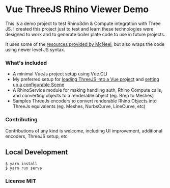 # Vue ThreeJS Rhino Viewer Demo

This is a demo project to test Rhino3dm & Compute integration with Three JS.
I created this project just to test and learn these technologies were designed to work
and to generate boiler plate code to use in future projects.

It uses some of the [resources provided by McNeel](https://github.com/mcneel/rhino3dm/blob/master/samples/javascript/rhinologo.html),
but also wraps the code using newer level JS syntax.

### What's included
* A minimal VueJs project setup using Vue CLI
* My preferred setup for [loading ThreeJS into a Vue project](/master/blob/src/three) and [setting up a configurable Scene ](/master/blob/src/three/environment.js)
* A RhinoService module for making handling auth, Rhino Compute calls, and converting objects to a renderable object (eg. Brep to Meshes)
* Samples ThreeJs encoders to convert renderable Rhino Objects into ThreeJs equivalents (eg. Meshes, NurbsCurve, LineCurve, etc)

### Contributing

Contributions of any kind is welcome, including UI improvement, additional encoders, ThreeJS setup, etc

## Local Development
```
$ yarn install
$ yarn run serve
```

### License MIT
